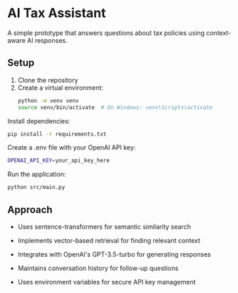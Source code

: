 # AI Tax Assistant

A simple prototype that answers questions about tax policies using context-aware AI responses.

## Setup

1. Clone the repository
2. Create a virtual environment:
   ```bash
   python -m venv venv
   source venv/bin/activate  # On Windows: venv\Scripts\activate
Install dependencies:
   ```bash
   pip install -r requirements.txt
```

Create a .env file with your OpenAI API key:
```bash
OPENAI_API_KEY=your_api_key_here
```
Run the application:
```bash
python src/main.py
```
## Approach
- Uses sentence-transformers for semantic similarity search

- Implements vector-based retrieval for finding relevant context

- Integrates with OpenAI's GPT-3.5-turbo for generating responses

- Maintains conversation history for follow-up questions

- Uses environment variables for secure API key management
